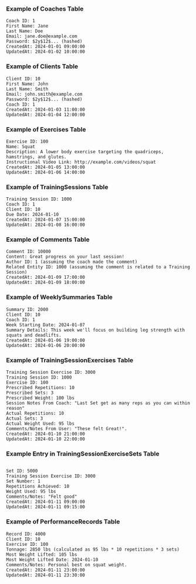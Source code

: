 ### Example of Coaches Table

<pre><div class="bg-black rounded-md"><div class="p-4 overflow-y-auto"><code class="!whitespace-pre hljs language-plaintext">Coach ID: 1
First Name: Jane
Last Name: Doe
Email: jane.doe@example.com
Password: $2y$12$... (hashed)
CreatedAt: 2024-01-01 09:00:00
UpdatedAt: 2024-01-02 10:00:00
</code></div></div></pre>

### Example of Clients Table

<pre><div class="bg-black rounded-md"><div class="p-4 overflow-y-auto"><code class="!whitespace-pre hljs language-plaintext">Client ID: 10
First Name: John
Last Name: Smith
Email: john.smith@example.com
Password: $2y$12$... (hashed)
Coach ID: 1
CreatedAt: 2024-01-03 11:00:00
UpdatedAt: 2024-01-04 12:00:00
</code></div></div></pre>

### Example of Exercises Table

<pre><div class="bg-black rounded-md"><div class="p-4 overflow-y-auto"><code class="!whitespace-pre hljs language-plaintext">Exercise ID: 100
Name: Squat
Description: A lower body exercise targeting the quadriceps, hamstrings, and glutes.
Instructional Video Link: http://example.com/videos/squat
CreatedAt: 2024-01-05 13:00:00
UpdatedAt: 2024-01-06 14:00:00
</code></div></div></pre>

### Example of TrainingSessions Table

<pre><div class="bg-black rounded-md"><div class="p-4 overflow-y-auto"><code class="!whitespace-pre hljs language-plaintext">Training Session ID: 1000
Coach ID: 1
Client ID: 10
Due Date: 2024-01-10
CreatedAt: 2024-01-07 15:00:00
UpdatedAt: 2024-01-08 16:00:00
</code></div></div></pre>

### Example of Comments Table

<pre><div class="bg-black rounded-md"><div class="p-4 overflow-y-auto"><code class="!whitespace-pre hljs language-plaintext">Comment ID: 10000
Content: Great progress on your last session!
Author ID: 1 (assuming the coach made the comment)
Related Entity ID: 1000 (assuming the comment is related to a Training Session)
CreatedAt: 2024-01-09 17:00:00
UpdatedAt: 2024-01-09 18:00:00
</code></div></div></pre>

### Example of WeeklySummaries Table

<pre><div class="bg-black rounded-md"><div class="p-4 overflow-y-auto"><code class="!whitespace-pre hljs language-plaintext">Summary ID: 2000
Client ID: 10
Coach ID: 1
Week Starting Date: 2024-01-07
Summary Details: This week we'll focus on building leg strength with squats and deadlifts.
CreatedAt: 2024-01-06 19:00:00
UpdatedAt: 2024-01-06 20:00:00
</code></div></div></pre>

### Example of TrainingSessionExercises Table

<pre><div class="bg-black rounded-md"><div class="p-4 overflow-y-auto"><code class="!whitespace-pre hljs language-plaintext">Training Session Exercise ID: 3000
Training Session ID: 1000
Exercise ID: 100
Prescribed Repetitions: 10
Prescribed Sets: 3
Prescribed Weight: 100 lbs
Session Notes From Coach: "Last Set get as many reps as you can within reason"
Actual Repetitions: 10
Actual Sets: 3
Actual Weight Used: 95 lbs
Comments/Notes From User: "These felt Great!".
CreatedAt: 2024-01-10 21:00:00
UpdatedAt: 2024-01-10 22:00:00
</code></div></div></pre>


### Example Entry in TrainingSessionExerciseSets Table

<pre><div class="bg-black rounded-md"><div class="flex items-center relative text-gray-200 bg-gray-800 dark:bg-token-surface-primary px-4 py-2 text-xs font-sans justify-between rounded-t-md"><span></span><span class="" data-state="closed"></span></div></div></pre>

```plaintext
Set ID: 5000
Training Session Exercise ID: 3000
Set Number: 1
Repetitions Achieved: 10
Weight Used: 95 lbs
Comments/Notes: "Felt good"
CreatedAt: 2024-01-11 09:00:00
UpdatedAt: 2024-01-11 09:15:00
```


### Example of PerformanceRecords Table

```plaintext
Record ID: 4000
Client ID: 10
Exercise ID: 100
Tonnage: 2850 lbs (calculated as 95 lbs * 10 repetitions * 3 sets)
Most Weight Lifted: 105 lbs
Most Weight Lifted Date: 2024-01-10
Comments/Notes: Personal best on squat weight.
CreatedAt: 2024-01-11 23:00:00
UpdatedAt: 2024-01-11 23:30:00
```

